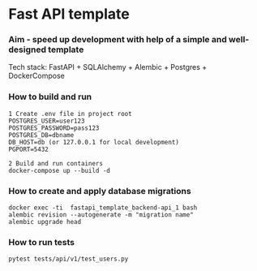 # Fast API template

### Aim - speed ​​up development with help of a simple and well-designed template

Tech stack: FastAPI + SQLAlchemy + Alembic + Postgres + DockerCompose 

### How to build and run
```
1 Сreate .env file in project root
POSTGRES_USER=user123
POSTGRES_PASSWORD=pass123
POSTGRES_DB=dbname
DB_HOST=db (or 127.0.0.1 for local development)
PGPORT=5432

2 Build and run containers
docker-compose up --build -d
```


### How to create and apply database migrations
```
docker exec -ti  fastapi_template_backend-api_1 bash
alembic revision --autogenerate -m "migration name"
alembic upgrade head
```


### How to run tests
```
pytest tests/api/v1/test_users.py
```     